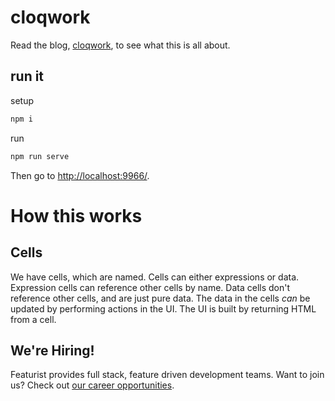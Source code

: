 # cloqwork

Read the blog, [cloqwork](http://cloqwork.tumblr.com/), to see what this is all about.

## run it

setup

```sh
npm i
```

run

```sh
npm run serve
```

Then go to [http://localhost:9966/](http://localhost:9966/).

# How this works

## Cells

We have cells, which are named. Cells can either expressions or data. Expression cells can reference other cells by name. Data cells don't reference other cells, and are just pure data. The data in the cells _can_ be updated by performing actions in the UI. The UI is built by returning HTML from a cell.

## We're Hiring!
Featurist provides full stack, feature driven development teams. Want to join us? Check out [our career opportunities](https://www.featurist.co.uk/careers/).
